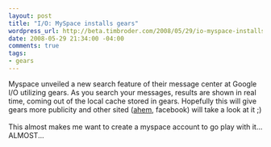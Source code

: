 ```yaml
--- 
layout: post
title: "I/O: MySpace installs gears"
wordpress_url: http://beta.timbroder.com/2008/05/29/io-myspace-installs-gears/
date: 2008-05-29 21:34:00 -04:00
comments: true
tags: 
- gears
---
```

Myspace unveiled a new search feature of their message center at Google I/O utilizing gears.  As you search your messages, results are shown in real time, coming out of the local cache stored in gears.  Hopefully this will give gears more publicity and other sited (<a href="http://www.techcrunch.com/2008/05/28/myspace-shows-facebook-how-its-done-google-gears-to-power-messaging/">ahem</a>, facebook) will take a look at it ;)<br /><br />This almost makes me want to create a myspace account to go play with it... ALMOST...
